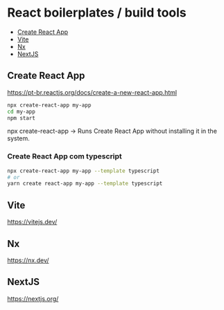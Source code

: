 
# React boilerplates / build tools
- [Create React App](#Create%React%App)
- [Vite](#Vite)
- [Nx](#Nx)
- [NextJS](#NextJS)


## Create React App
https://pt-br.reactjs.org/docs/create-a-new-react-app.html

```bash
npx create-react-app my-app
cd my-app
npm start
```

npx create-react-app -> Runs Create React App without installing it in the system.

### Create React App com typescript

```bash
npx create-react-app my-app --template typescript
# or
yarn create react-app my-app --template typescript
```


## Vite
https://vitejs.dev/

## Nx
https://nx.dev/

## NextJS
https://nextjs.org/